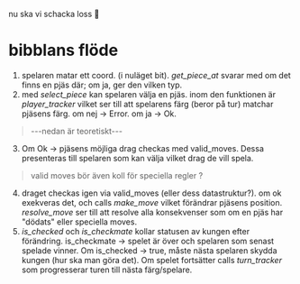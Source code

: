 nu ska vi schacka loss 💃

# bibblans flöde
1. spelaren matar ett coord. (i nuläget bit). *get_piece_at* svarar med om det finns en pjäs där; om ja, ger den vilken typ.
2. med *select_piece* kan spelaren välja en pjäs. inom den funktionen är *player_tracker* vilket ser till att spelarens färg (beror på tur) matchar pjäsens färg. om nej -> Error. om ja -> Ok. 
> ---nedan är teoretiskt---
3. Om Ok -> pjäsens möjliga drag checkas med valid_moves. Dessa presenteras till spelaren som kan välja vilket drag de vill spela. 
> valid moves bör även koll för speciella regler ?
4. draget checkas igen via valid_moves (eller dess datastruktur?). om ok exekveras det, och calls *make_move* vilket förändrar pjäsens position. *resolve_move* ser till att resolve alla konsekvenser som om en pjäs har "dödats" eller speciella moves.
5. *is_checked* och *is_checkmate* kollar statusen av kungen efter förändring. is_checkmate -> spelet är över och spelaren som senast spelade vinner. Om is_checked -> true, måste nästa spelaren skydda kungen (hur ska man göra det). Om spelet fortsätter calls *turn_tracker* som progresserar turen till nästa färg/spelare.  
